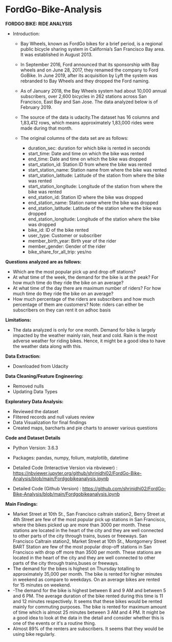 # FordGo-Bike-Analysis

**FORDGO BIKE: RIDE ANALYSIS**

* Introduction:

    * Bay Wheels, known as FordGo bikes for a brief period, is a regional public bicycle sharing system in California’s San Francisco Bay area. It was established in August 2013.
    * In September 2016, Ford announced that its sponsorship with Bay wheels and on June 28, 2017, they renamed the company to Ford GoBike. In June 2019, after its acquisition by Lyft the system was rebranded to Bay Wheels and they dropped the Ford naming.
    * As of January 2018, the Bay Wheels system had about 10,000 annual subscribers, over 2,600 bicycles in 262 stations across San Francisco, East Bay and San Jose.
The data analyzed below is of February 2019. 
    * The source of the data is udacity.The dataset has 16 columns and 1,83,412 rows, which means approximately 1,83,000 rides were made during that month.
    * The original columns of the data set are as follows:

        * duration_sec: duration for which bike is rented in seconds
        * start_time: Date and time on which the bike was rented
        * end_time: Date and time on which the bike was dropped
        * start_station_id: Station ID from where the bike was rented
        * start_station_name: Station name from where the bike was rented
        * start_station_latitude: Latitude of the station from where the bike was rented
        * start_station_longitude: Longitude of the station from where the bike was rented
        * end_station_id: Station ID where the bike was dropped
        * end_station_name: Station name where the bike was dropped
        * end_station_latitude: Latitude of the station where the bike was dropped
        * end_station_longitude: Longitude of the station where the bike was dropped
        * bike_id: ID of the bike rented
        * user_type: Customer or subscriber
        * member_birth_year: Birth year of the rider
        * member_gender: Gender of the rider
        * bike_share_for_all_trip: yes/no

**Questions analyzed are as follows:**

* Which are the most popular pick up and drop off stations?
* At what time of the week, the demand for the bike is at the peak? For how much time do they ride the bike on an average?
* At what time of the day there are maximum number of riders? For how much time do they ride the bike on an average?
* How much percentage of the riders are subscribers and how much percentage of them are customers? Note: riders can either be subscribers on they can rent it on adhoc basis

**Limitations:**

* The data analyzed is only for one month. Demand for bike is largely impacted by the weather mainly rain, heat and cold. Rain is the most adverse weather for riding bikes. Hence, it might be a good idea to have the weather data along with this.

**Data Extraction:**

* Downloaded from Udacity

**Data Cleaning/Feature Engineering:**
* Removed nulls
* Updating Data Types

**Exploratory Data Analysis:**
* Reviewed the dataset
* Flitered records and null values review
* Data Visualization for final findings
* Created maps, barcharts and pie charts to answer various questions

**Code and Dataset Details**
* Python Version: 3.6.3

* Packages: pandas, numpy, folium, matplotlib, datetime

* Detailed Code (Interactive Version via nbviewer) : https://nbviewer.jupyter.org/github/shrinidhi02/FordGo-Bike-Analysis/blob/main/Fordgobikeanalysis.ipynb

* Detailed Code (Github Version) : https://github.com/shrinidhi02/FordGo-Bike-Analysis/blob/main/Fordgobikeanalysis.ipynb

**Main Findings:**

* Market Street at 10th St., San Francisco caltrain station2, Berry Street at 4th Street are few of the most popular pick up stations in San Francisco, where the bikes picked up are more than 3000 per month. These stations are located in the heart of the city and they are well connected to other parts of the city through trains, buses or freeways.
San Francisco Caltrain station2, Market Street at 10th St., Montgomery Street BART Station are few of the most popular drop-off stations in San Francisco with drop off more than 3500 per month. These stations are located in the heart of the city and they are well connected to other parts of the city through trains,buses or freeways.
* The demand for the bikes is highest on Thursday totalling to approximately 35,000 per month.
The bike is rented for higher minutes in weekend as compare to weekdays. On an average bikes are rented for 15 minutes on weekend.
* -The demand for the bike is highest between 8 and 9 AM and between 5 and 6 PM. The average duration of the bike rented during this time is 11 and 12 minutes respectively. It seems that these bikes would be rented mainly for commuting purposes.  The bike is rented for maximum amount of time which is almost 25 minutes between 3 AM and 4 PM. It might be a good idea to look at the data in the detail and consider whether this is one of the events or it's a routine thing.
* Almost 89% of the renters are subscribers. It seems that they would be using bike regularly.
